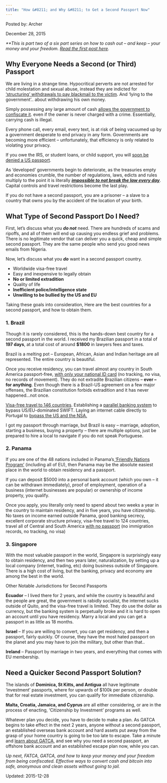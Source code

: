 ```yaml
---
title: "How &#8211; and Why &#8211; to Get a Second Passport Now"
---
```


Posted by: Archer 

<span>December 28, 2015</span>

<p><em>**This is part two of a six part series on how to cash out &#8211; and keep &#8211; your money and your freedom. <a href="https://gir.pub/deepdotweb/2015/12/23/cashing-out-what-is-your-strategy/">Read the first post here</a>.</em></p>
<h2>Why Everyone Needs a Second (or Third) Passport</h2>
<p>We are living in a strange time. Hypocritical perverts are not arrested for child molestation and sexual abuse, instead they are indicted for<a href="http://www.wsj.com/articles/former-house-speaker-dennis-hastert-indicted-1432849134" target="_blank"> &#8216;structuring&#8217; withdrawals to pay blackmail to the victim</a>. And &#8216;lying to the government&#8217;.. about withdrawing his own money.</p>
<p>Simply possessing any large amount of cash <a href="http://www.peoplespunditdaily.com/public-policy/2015/04/28/policing-for-profit-legal-stealing-government-civil-asset-forfeiture/" target="_blank">allows the government to confiscate it</a>. even if the owner is never charged with a crime. Essentially, carrying cash is illegal.</p>
<p>Every phone call, every email, every text, is at risk of being vacuumed up by a government desperate to end privacy in any form. Governments are becoming more efficient &#8211; unfortunately, that efficiency is only related to violating your privacy.</p>
<p>If you owe the IRS, or student loans, or child support, you will <a href="http://www.forbes.com/sites/robertwood/2015/02/05/coming-soon-no-travel-or-passport-if-you-owe-irs/" target="_blank">soon be denied a US passport</a>.</p>
<p>As &#8216;developed&#8217; governments begin to deteriorate, as the treasuries empty and economies crumble, the number of regulations, laws, edicts and rules multiply to the point it is literally <a href="http://www.washingtonsblog.com/2013/10/you-break-the-law-every-day-without-even-knowing-it.html" target="_blank"><em><strong>impossible to not break the law every day</strong></em></a>. Capital controls and travel restrictions become the last play.</p>
<p>If you do not have a second passport, you are a prisoner &#8211; a slave to a country that owns you by the accident of the location of your birth.</p>
<h2>What Type of Second Passport Do I Need?</h2>
<p>First, let&#8217;s discuss what you <em><strong>do not</strong></em> need. There are hundreds of scams and ripoffs, and all of them will end up causing you endless grief and problems. There is no legitimate vendor that can deliver you a quick, cheap and simple second passport. They are the same people who send you good news emails from Nigeria.</p>
<p>Now, let&#8217;s discuss what you <strong><em>do</em></strong> want in a second passport country.</p>
<ul>
<li>Worldwide visa-free travel</li>
<li>Easy and inexpensive to legally obtain</li>
<li><strong>No or limited extradition</strong></li>
<li>Quality of life</li>
<li><strong>Inefficient police/intelligence state</strong></li>
<li><strong>Unwilling to be bullied by the US and EU</strong></li>
</ul>
<p>Taking these goals into consideration, Here are the best countries for a second passport, and how to obtain them.</p>
<h3>1. Brazil</h3>
<p>Though it is rarely considered, this is the hands-down best country for a second passport in the world. I received my Brazilian passport in a total of <strong>197 days</strong>, at a total cost of around <strong>$1800</strong> in lawyers fees and taxes.</p>
<p>Brazil is a melting pot &#8211; European, African, Asian and Indian heritage are all represented. The entire country is beautiful.</p>
<p>Once you receive residency, you can travel almost any country in South America passport-free, <a href="http://en.wikipedia.org/wiki/Brazilian_passport" target="_blank">with only your national ID card</a> (no tracking, no visa, no records of movement). They do not extradite Brazilian citizens &#8211; <strong>ever &#8211; for anything</strong>. Even though there is a Brazil-US agreement on a few major offenses, the Brazilian constitution forbids extradition and it has never happened&#8230;not once.</p>
<p><a href="http://en.wikipedia.org/wiki/Visa_requirements_for_Brazilian_citizens" target="_blank">Visa-free travel to 146 countries</a>. Establishing a <a href="http://emergingequity.org/2015/05/29/russia-proposes-brics-alternative-to-swift-global-payment-system/" target="_blank">parallel banking system</a> to bypass US/EU-dominated SWIFT. Laying an internet cable directly to Portugal to <a href="http://www.ibtimes.com/brazil-builds-internet-cable-portugal-avoid-nsa-surveillance-1717417" target="_blank">bypass the US and the NSA.</a></p>
<p>I got my passport through marriage, but Brazil is easy &#8211; marriage, adoption, starting a business, buying a property &#8211; there are multiple options, just be prepared to hire a local to navigate if you do not speak Portuguese.</p>
<h3>2. Panama</h3>
<p>If you are one of the 48 nations included in Panama&#8217;s<a href="http://panama-immigration-services.com/panama-friendly-nations-visa/"> &#8216;Friendly Nations Program&#8217;</a> (including all of EU), then Panama may be the absolute easiest place in the world to obtain residency and a passport.</p>
<p>If you can deposit $5000 into a personal bank account (which you own &#8211; it can be withdrawn immediately), proof of employment, operation of a business (internet businesses are popular) or ownership of income property, you qualify.</p>
<p>Once you apply, you literally only need to spend about two weeks a year in the country to maintain residency, and in five years, you have citizenship. No taxes on income earned outside Panama, good banking secrecy, excellent corporate structure privacy, visa-free travel to 124 countries, travel all of Central and South America <a href="http://en.wikipedia.org/wiki/Visa_requirements_for_Panamanian_citizens">with no passport</a> (no immigration records, no tracking, no visa)</p>
<h3>3. Singapore</h3>
<p>With the most valuable passport in the world, Singapore is surprisingly easy to obtain residency, and then two years later, naturalization, by setting up a local company (internet, trading, etc) doing business outside of Singapore. There is a high cost of living, but the banking, privacy and economy are among the best in the world.</p>
<p>Other Notable Jurisdictions for Second Passports</p>
<p><strong>Ecuador</strong> &#8211; I lived there for 2 years, and while the country is beautiful and the people are great, the government is rabidly socialist, the internet sucks outside of Quito, and the visa-free travel is limited. They do use the dollar as currency, but the banking system is perpetually broke and it is hard to open an account until you have residency. Marry a local and you can get a passport in as little as 18 months.</p>
<p><strong>Israel</strong> &#8211; If you are willing to convert, you can get residency, and then a passport, fairly quickly. Of course, they have the most hated passport on the planet and you may have to join the military, but other than that..</p>
<p><strong>Ireland</strong> &#8211; Passport by marriage in two years, and everything that comes with EU membership.</p>
<h2>Need a Quicker Second Passport Solution?</h2>
<p>The islands of <strong>Dominica, St Kitts, and Antigua</strong> all have legitimate &#8216;investment&#8217; passports, where for upwards of $100k per person, or double that for real estate investment, you can qualify for immediate citizenship.</p>
<p><strong>Malta, Croatia, Jamaica, and Cyprus</strong> are all either considering, or are in the process of enacting, &#8216;Citizenship by Investment&#8217; programs as well.</p>
<p>Whatever plan you decide, you have to decide to make a plan. As GATCA begins to take effect in the next 2 years, anyone without a second passport, an established overseas bank account and hard assets put away from the grasp of your home country is going to be too late to escape. Take a minute and <a href="http://www.mondaq.com/x/388362/offshore+financial+centres/Dont+Get+Snowed+In+By+GATCA">learn about GATCA</a>, and see why you need a second passport, an offshore bank account and an established escape plan now, while you can.</p>
<p><em>Up next, FATCA, GATCA, and how to keep your money and your freedom from being confiscated. Effective ways to convert cash and bitcoin into safe, anonymous and clean assets without going to jail.</em></p>

Updated: 2015-12-28

